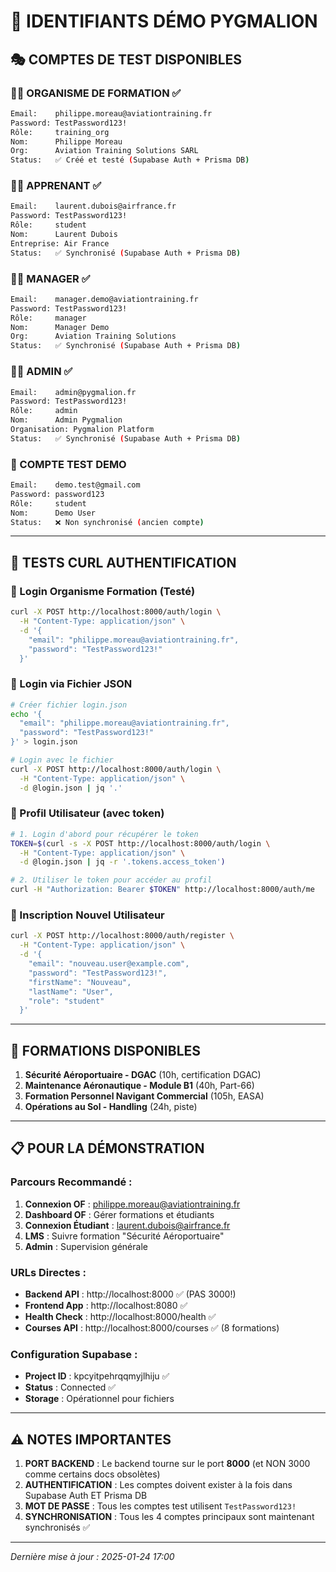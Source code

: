 # 🔑 **IDENTIFIANTS DÉMO PYGMALION**

## 🎭 **COMPTES DE TEST DISPONIBLES**

### **👨‍🏫 ORGANISME DE FORMATION** ✅
```bash
Email:    philippe.moreau@aviationtraining.fr
Password: TestPassword123!
Rôle:     training_org
Nom:      Philippe Moreau
Org:      Aviation Training Solutions SARL
Status:   ✅ Créé et testé (Supabase Auth + Prisma DB)
```

### **👨‍🎓 APPRENANT** ✅
```bash
Email:    laurent.dubois@airfrance.fr
Password: TestPassword123!
Rôle:     student
Nom:      Laurent Dubois
Entreprise: Air France
Status:   ✅ Synchronisé (Supabase Auth + Prisma DB)
```

### **👨‍💼 MANAGER** ✅
```bash
Email:    manager.demo@aviationtraining.fr
Password: TestPassword123!
Rôle:     manager
Nom:      Manager Demo
Org:      Aviation Training Solutions
Status:   ✅ Synchronisé (Supabase Auth + Prisma DB)
```

### **👨‍💻 ADMIN** ✅
```bash
Email:    admin@pygmalion.fr
Password: TestPassword123!
Rôle:     admin
Nom:      Admin Pygmalion
Organisation: Pygmalion Platform
Status:   ✅ Synchronisé (Supabase Auth + Prisma DB)
```

### **🧪 COMPTE TEST DEMO**
```bash
Email:    demo.test@gmail.com
Password: password123
Rôle:     student
Nom:      Demo User
Status:   ❌ Non synchronisé (ancien compte)
```

---

## 🧪 **TESTS CURL AUTHENTIFICATION**

### **🔐 Login Organisme Formation (Testé)**
```bash
curl -X POST http://localhost:8000/auth/login \
  -H "Content-Type: application/json" \
  -d '{
    "email": "philippe.moreau@aviationtraining.fr",
    "password": "TestPassword123!"
  }'
```

### **🔐 Login via Fichier JSON**
```bash
# Créer fichier login.json
echo '{
  "email": "philippe.moreau@aviationtraining.fr",
  "password": "TestPassword123!"
}' > login.json

# Login avec le fichier
curl -X POST http://localhost:8000/auth/login \
  -H "Content-Type: application/json" \
  -d @login.json | jq '.'
```

### **👤 Profil Utilisateur (avec token)**
```bash
# 1. Login d'abord pour récupérer le token
TOKEN=$(curl -s -X POST http://localhost:8000/auth/login \
  -H "Content-Type: application/json" \
  -d @login.json | jq -r '.tokens.access_token')

# 2. Utiliser le token pour accéder au profil
curl -H "Authorization: Bearer $TOKEN" http://localhost:8000/auth/me
```

### **📝 Inscription Nouvel Utilisateur**
```bash
curl -X POST http://localhost:8000/auth/register \
  -H "Content-Type: application/json" \
  -d '{
    "email": "nouveau.user@example.com",
    "password": "TestPassword123!",
    "firstName": "Nouveau",
    "lastName": "User",
    "role": "student"
  }'
```

---

## 🎯 **FORMATIONS DISPONIBLES**

1. **Sécurité Aéroportuaire - DGAC** (10h, certification DGAC)
2. **Maintenance Aéronautique - Module B1** (40h, Part-66)
3. **Formation Personnel Navigant Commercial** (105h, EASA)
4. **Opérations au Sol - Handling** (24h, piste)

---

## 📋 **POUR LA DÉMONSTRATION**

### **Parcours Recommandé :**
1. **Connexion OF** : philippe.moreau@aviationtraining.fr
2. **Dashboard OF** : Gérer formations et étudiants
3. **Connexion Étudiant** : laurent.dubois@airfrance.fr
4. **LMS** : Suivre formation "Sécurité Aéroportuaire"
5. **Admin** : Supervision générale

### **URLs Directes :**
- **Backend API** : http://localhost:8000 ✅ (PAS 3000!)
- **Frontend App** : http://localhost:8080 ✅
- **Health Check** : http://localhost:8000/health ✅
- **Courses API** : http://localhost:8000/courses ✅ (8 formations)

### **Configuration Supabase :**
- **Project ID** : kpcyitpehrqqmyjlhiju ✅
- **Status** : Connected ✅
- **Storage** : Opérationnel pour fichiers

---

## ⚠️ **NOTES IMPORTANTES**

1. **PORT BACKEND** : Le backend tourne sur le port **8000** (et NON 3000 comme certains docs obsolètes)
2. **AUTHENTIFICATION** : Les comptes doivent exister à la fois dans Supabase Auth ET Prisma DB
3. **MOT DE PASSE** : Tous les comptes test utilisent `TestPassword123!`
4. **SYNCHRONISATION** : Tous les 4 comptes principaux sont maintenant synchronisés ✅

---

*Dernière mise à jour : 2025-01-24 17:00*